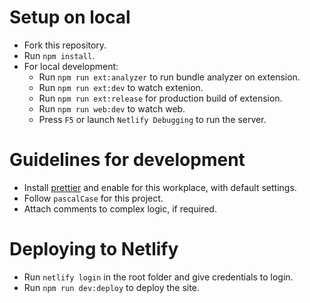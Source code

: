 # Setup on local

- Fork this repository.
- Run `npm install`.
- For local development:
  - Run `npm run ext:analyzer` to run bundle analyzer on extension.
  - Run `npm run ext:dev` to watch extenion.
  - Run `npm run ext:release` for production build of extension.
  - Run `npm run web:dev` to watch web.
  - Press `F5` or launch `Netlify Debugging` to run the server.

# Guidelines for development

- Install [prettier]("https://marketplace.visualstudio.com/items?itemName=esbenp.prettier-vscode") and enable for this workplace, with default settings.
- Follow `pascalCase` for this project.
- Attach comments to complex logic, if required.

# Deploying to Netlify

- Run `netlify login` in the root folder and give credentials to login.
- Run `npm run dev:deploy` to deploy the site.
